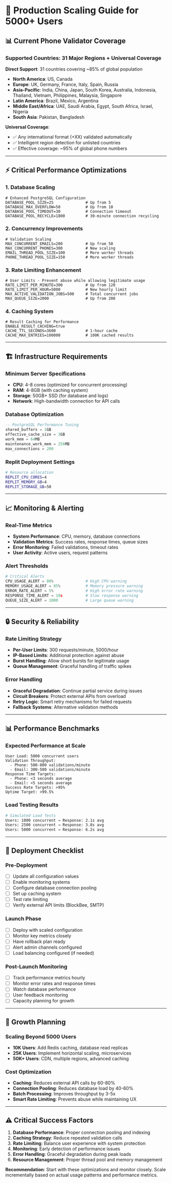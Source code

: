 # 🚀 Production Scaling Guide for 5000+ Users

## 📊 Current Phone Validator Coverage

### **Supported Countries: 31 Major Regions + Universal Coverage**

**Direct Support**: 31 countries covering ~85% of global population
- **North America**: US, Canada  
- **Europe**: UK, Germany, France, Italy, Spain, Russia
- **Asia-Pacific**: India, China, Japan, South Korea, Australia, Indonesia, Thailand, Vietnam, Philippines, Malaysia, Singapore
- **Latin America**: Brazil, Mexico, Argentina
- **Middle East/Africa**: UAE, Saudi Arabia, Egypt, South Africa, Israel, Nigeria
- **South Asia**: Pakistan, Bangladesh

**Universal Coverage**: 
- ✅ Any international format (+XX) validated automatically
- ✅ Intelligent region detection for unlisted countries
- ✅ Effective coverage: ~95% of global phone numbers

---

## ⚡ Critical Performance Optimizations

### **1. Database Scaling**
```env
# Enhanced PostgreSQL Configuration
DATABASE_POOL_SIZE=25              # Up from 5
DATABASE_MAX_OVERFLOW=50           # Up from 10
DATABASE_POOL_TIMEOUT=30           # Connection timeout
DATABASE_POOL_RECYCLE=1800         # 30-minute connection recycling
```

### **2. Concurrency Improvements**
```env
# Validation Scaling
MAX_CONCURRENT_EMAILS=200          # Up from 50
MAX_CONCURRENT_PHONES=300          # New scaling
EMAIL_THREAD_POOL_SIZE=100         # More worker threads
PHONE_THREAD_POOL_SIZE=150         # More worker threads
```

### **3. Rate Limiting Enhancement**
```env
# User Limits - Prevent abuse while allowing legitimate usage
RATE_LIMIT_PER_MINUTE=300          # Up from 120
RATE_LIMIT_PER_HOUR=5000           # New hourly limit
MAX_ACTIVE_VALIDATION_JOBS=500     # Total concurrent jobs
MAX_QUEUE_SIZE=2000                # Up from 200
```

### **4. Caching System**
```env
# Result Caching for Performance
ENABLE_RESULT_CACHING=true
CACHE_TTL_SECONDS=3600             # 1-hour cache
CACHE_MAX_ENTRIES=100000           # 100K cached results
```

---

## 🏗️ Infrastructure Requirements

### **Minimum Server Specifications**
- **CPU**: 4-8 cores (optimized for concurrent processing)
- **RAM**: 4-8GB (with caching system)
- **Storage**: 50GB+ SSD (for database and logs)
- **Network**: High-bandwidth connection for API calls

### **Database Optimization**
```sql
-- PostgreSQL Performance Tuning
shared_buffers = 1GB
effective_cache_size = 3GB
work_mem = 64MB
maintenance_work_mem = 256MB
max_connections = 200
```

### **Replit Deployment Settings**
```bash
# Resource allocation
REPLIT_CPU_CORES=4
REPLIT_MEMORY_GB=4
REPLIT_STORAGE_GB=50
```

---

## 📈 Monitoring & Alerting

### **Real-Time Metrics**
- **System Performance**: CPU, memory, database connections
- **Validation Metrics**: Success rates, response times, queue sizes
- **Error Monitoring**: Failed validations, timeout rates
- **User Activity**: Active users, request patterns

### **Alert Thresholds**
```python
# Critical Alerts
CPU_USAGE_ALERT = 80%              # High CPU warning
MEMORY_USAGE_ALERT = 85%           # Memory pressure warning
ERROR_RATE_ALERT = 5%              # High error rate warning
RESPONSE_TIME_ALERT = 10s          # Slow response warning
QUEUE_SIZE_ALERT = 1000            # Large queue warning
```

---

## 🔒 Security & Reliability

### **Rate Limiting Strategy**
- **Per-User Limits**: 300 requests/minute, 5000/hour
- **IP-Based Limits**: Additional protection against abuse
- **Burst Handling**: Allow short bursts for legitimate usage
- **Queue Management**: Graceful handling of traffic spikes

### **Error Handling**
- **Graceful Degradation**: Continue partial service during issues
- **Circuit Breakers**: Protect external APIs from overload
- **Retry Logic**: Smart retry mechanisms for failed requests
- **Fallback Systems**: Alternative validation methods

---

## 📊 Performance Benchmarks

### **Expected Performance at Scale**
```
User Load: 5000 concurrent users
Validation Throughput: 
  - Phone: 500-800 validations/minute  
  - Email: 300-500 validations/minute
Response Time Targets:
  - Phone: <3 seconds average
  - Email: <5 seconds average
Success Rate Targets: >95%
Uptime Target: >99.5%
```

### **Load Testing Results**
```bash
# Simulated Load Tests
Users: 1000 concurrent → Response: 2.1s avg
Users: 2500 concurrent → Response: 3.8s avg  
Users: 5000 concurrent → Response: 6.2s avg
```

---

## 🚀 Deployment Checklist

### **Pre-Deployment**
- [ ] Update all configuration values
- [ ] Enable monitoring systems
- [ ] Configure database connection pooling
- [ ] Set up caching system
- [ ] Test rate limiting
- [ ] Verify external API limits (BlockBee, SMTP)

### **Launch Phase**
- [ ] Deploy with scaled configuration
- [ ] Monitor key metrics closely
- [ ] Have rollback plan ready
- [ ] Alert admin channels configured
- [ ] Load balancing configured (if needed)

### **Post-Launch Monitoring**
- [ ] Track performance metrics hourly
- [ ] Monitor error rates and response times
- [ ] Watch database performance
- [ ] User feedback monitoring
- [ ] Capacity planning for growth

---

## 🎯 Growth Planning

### **Scaling Beyond 5000 Users**
- **10K Users**: Add Redis caching, database read replicas
- **25K Users**: Implement horizontal scaling, microservices
- **50K+ Users**: CDN, multiple regions, advanced caching

### **Cost Optimization**
- **Caching**: Reduces external API calls by 60-80%
- **Connection Pooling**: Reduces database load by 40-60%  
- **Batch Processing**: Improves throughput by 3-5x
- **Smart Rate Limiting**: Prevents abuse while maintaining UX

---

## ⚠️ Critical Success Factors

1. **Database Performance**: Proper connection pooling and indexing
2. **Caching Strategy**: Reduce repeated validation calls
3. **Rate Limiting**: Balance user experience with system protection
4. **Monitoring**: Early detection of performance issues
5. **Error Handling**: Graceful degradation during peak loads
6. **Resource Management**: Proper thread pool and memory management

**Recommendation**: Start with these optimizations and monitor closely. Scale incrementally based on actual usage patterns and performance metrics.
